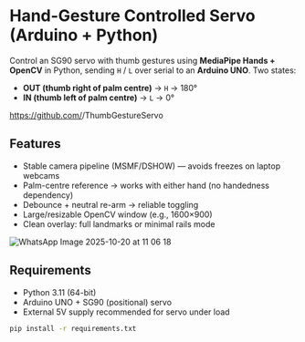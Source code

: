 # Hand-Gesture Controlled Servo (Arduino + Python)

Control an SG90 servo with thumb gestures using **MediaPipe Hands + OpenCV** in Python, sending `H` / `L` over serial to an **Arduino UNO**. Two states:
- **OUT (thumb right of palm centre)** → `H` → 180°
- **IN (thumb left of palm centre)** → `L` → 0°

https://github.com/<MuhammadQutab>/ThumbGestureServo

## Features
- Stable camera pipeline (MSMF/DSHOW) — avoids freezes on laptop webcams
- Palm-centre reference → works with either hand (no handedness dependency)
- Debounce + neutral re-arm → reliable toggling
- Large/resizable OpenCV window (e.g., 1600×900)
- Clean overlay: full landmarks or minimal rails mode




![WhatsApp Image 2025-10-20 at 11 06 18](https://github.com/user-attachments/assets/963db850-1ecb-4363-aad0-75101d70ddf7)




## Requirements
- Python 3.11 (64-bit)
- Arduino UNO + SG90 (positional) servo
- External 5V supply recommended for servo under load

```bash
pip install -r requirements.txt
